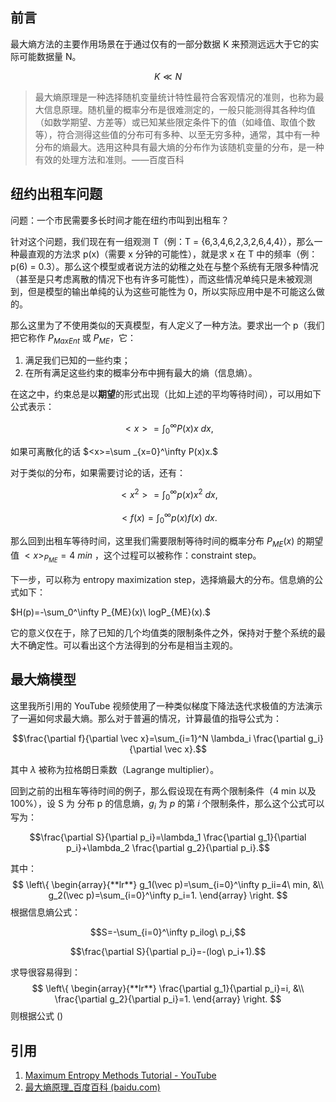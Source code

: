 ## 前言

最大熵方法的主要作用场景在于通过仅有的一部分数据 K 来预测远远大于它的实际可能数据量 N。

$$ K\ll N $$

> 最大熵原理是一种选择随机变量统计特性最符合客观情况的准则，也称为最大信息原理。随机量的概率分布是很难测定的，一般只能测得其各种均值（如数学期望、方差等）或已知某些限定条件下的值（如峰值、取值个数等），符合测得这些值的分布可有多种、以至无穷多种，通常，其中有一种分布的熵最大。选用这种具有最大熵的分布作为该随机变量的分布，是一种有效的处理方法和准则。——百度百科

## 纽约出租车问题

问题：一个市民需要多长时间才能在纽约市叫到出租车？

针对这个问题，我们现在有一组观测 T（例：T = {6,3,4,6,2,3,2,6,4,4}），那么一种最直观的方法求 p(x)（需要 x 分钟的可能性），就是求 x 在 T 中的频率（例：p(6) = 0.3）。那么这个模型或者说方法的幼稚之处在与整个系统有无限多种情况（甚至是只考虑离散的情况下也有许多可能性），而这些情况单纯只是未被观测到，但是模型的输出单纯的认为这些可能性为 0，所以实际应用中是不可能这么做的。

那么这里为了不使用类似的天真模型，有人定义了一种方法。要求出一个 p（我们把它称作 $P_{MaxEnt}$ 或 $P_{ME}$，它：

1. 满足我们已知的一些约束；
2. 在所有满足这些约束的概率分布中拥有最大的熵（信息熵）。

在这之中，约束总是以**期望**的形式出现（比如上述的平均等待时间），可以用如下公式表示：

$$<x>=\int_0^\infty P(x)x\ dx,$$

如果可离散化的话 $<x>=\sum _{x=0}^\infty P(x)x.$ 

对于类似的分布，如果需要讨论的话，还有：

$$<x^2>=\int_0^\infty p(x)x^2\ dx,$$

$$<f(x)=\int_0^\infty p(x)f(x)\ dx.$$

那么回到出租车等待时间，这里我们需要限制等待时间的概率分布 $P_{ME}(x)$ 的期望值 $<x>_{P_{ME}} = 4\ min$ ，这个过程可以被称作：constraint step。

下一步，可以称为 entropy maximization step，选择熵最大的分布。信息熵的公式如下：

$H(p)=-\sum_0^\infty P_{ME}(x)\ logP_{ME}(x).$

它的意义仅在于，除了已知的几个均值类的限制条件之外，保持对于整个系统的最大不确定性。可以看出这个方法得到的分布是相当主观的。

## 最大熵模型

这里我所引用的 YouTube 视频使用了一种类似梯度下降法迭代求极值的方法演示了一遍如何求最大熵。那么对于普遍的情况，计算最值的指导公式为：

$$\frac{\partial f}{\partial \vec x}=\sum_{i=1}^N \lambda_i \frac{\partial g_i}{\partial \vec x}.$$

其中 $\lambda$ 被称为拉格朗日乘数（Lagrange multiplier）。

回到之前的出租车等待时间的例子，那么假设现在有两个限制条件（4 min 以及 100%），设 S 为 分布 p 的信息熵，$g_i$ 为 $p$ 的第 $i$ 个限制条件，那么这个公式可以写为：

$$\frac{\partial S}{\partial p_i}=\lambda_1 \frac{\partial g_1}{\partial p_i}+\lambda_2 \frac{\partial g_2}{\partial p_i}.$$

其中：
$$
\left\{
    \begin{array}{**lr**}
    g_1(\vec p)=\sum_{i=0}^\infty p_ii=4\ min, &\\
    g_2(\vec p)=\sum_{i=0}^\infty p_i=1.
	\end{array}
\right.
$$
根据信息熵公式：

$$S=-\sum_{i=0}^\infty p_ilog\ p_i,$$

$$\frac{\partial S}{\partial p_i}=-(log\ p_i+1).$$

求导很容易得到：
$$
\left\{
    \begin{array}{**lr**}
    \frac{\partial g_1}{\partial p_i}=i, &\\
    \frac{\partial g_2}{\partial p_i}=1.
	\end{array}
\right.
$$
则根据公式 ()

## 引用

1. [Maximum Entropy Methods Tutorial - YouTube](https://www.youtube.com/watch?v=6YEn9QRy3ks&list=PLF0b3ThojznT3olRuplp5x41wUp_LZxHL&index=1)
2. [最大熵原理_百度百科 (baidu.com)](https://baike.baidu.com/item/最大熵原理/9938383)
